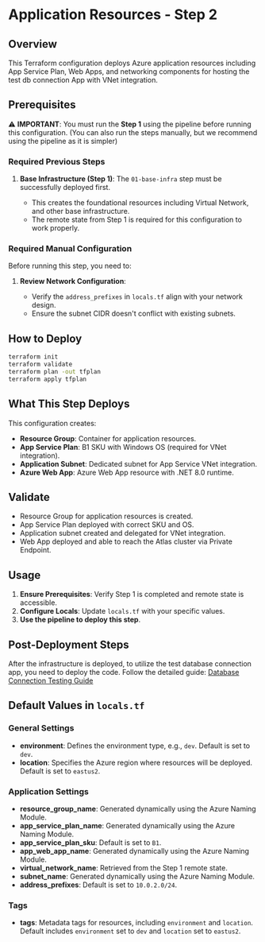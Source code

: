 # Application Resources - Step 2

## Overview

This Terraform configuration deploys Azure application resources including App Service Plan, Web Apps, and networking components for hosting the test db connection App with VNet integration.

## Prerequisites

⚠️ **IMPORTANT**: You must run the **Step 1** using the pipeline before running this configuration. (You can also run the steps manually, but we recommend using the pipeline as it is simpler)

### Required Previous Steps

1. **Base Infrastructure (Step 1)**: The `01-base-infra` step must be successfully deployed first.

   * This creates the foundational resources including Virtual Network, and other base infrastructure.
   * The remote state from Step 1 is required for this configuration to work properly.

### Required Manual Configuration

Before running this step, you need to:

1. **Review Network Configuration**:

   * Verify the `address_prefixes` in `locals.tf` align with your network design.
   * Ensure the subnet CIDR doesn't conflict with existing subnets.

## How to Deploy

```bash
terraform init
terraform validate
terraform plan -out tfplan
terraform apply tfplan
```

## What This Step Deploys

This configuration creates:

* **Resource Group**: Container for application resources.
* **App Service Plan**: B1 SKU with Windows OS (required for VNet integration).
* **Application Subnet**: Dedicated subnet for App Service VNet integration.
* **Azure Web App**: Azure Web App resource with .NET 8.0 runtime.

## Validate

* Resource Group for application resources is created.
* App Service Plan deployed with correct SKU and OS.
* Application subnet created and delegated for VNet integration.
* Web App deployed and able to reach the Atlas cluster via Private Endpoint.

## Usage

1. **Ensure Prerequisites**: Verify Step 1 is completed and remote state is accessible.
2. **Configure Locals**: Update `locals.tf` with your specific values.
3. **Use the pipeline to deploy this step**.

## Post-Deployment Steps

After the infrastructure is deployed, to utilize the test database connection app, you need to deploy the code.
Follow the detailed guide: [Database Connection Testing Guide](../../docs/test_db_connection_steps.md)

## Default Values in `locals.tf`

### General Settings

* **environment**: Defines the environment type, e.g., `dev`. Default is set to `dev`.
* **location**: Specifies the Azure region where resources will be deployed. Default is set to `eastus2`.

### Application Settings

* **resource\_group\_name**: Generated dynamically using the Azure Naming Module.
* **app\_service\_plan\_name**: Generated dynamically using the Azure Naming Module.
* **app\_service\_plan\_sku**: Default is set to `B1`.
* **app\_web\_app\_name**: Generated dynamically using the Azure Naming Module.
* **virtual\_network\_name**: Retrieved from the Step 1 remote state.
* **subnet\_name**: Generated dynamically using the Azure Naming Module.
* **address\_prefixes**: Default is set to `10.0.2.0/24`.

### Tags

* **tags**: Metadata tags for resources, including `environment` and `location`. Default includes `environment` set to `dev` and `location` set to `eastus2`.
